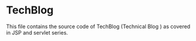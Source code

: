 # TechBlog
This file contains the source code of TechBlog (Technical Blog ) as covered in JSP and servlet series.
